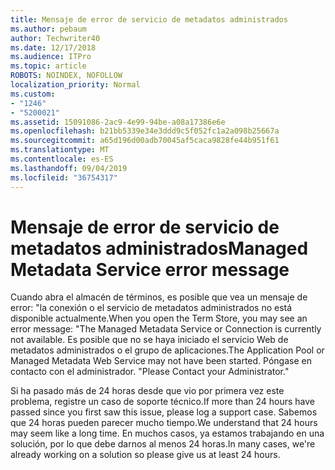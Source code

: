 ```yaml
---
title: Mensaje de error de servicio de metadatos administrados
ms.author: pebaum
author: Techwriter40
ms.date: 12/17/2018
ms.audience: ITPro
ms.topic: article
ROBOTS: NOINDEX, NOFOLLOW
localization_priority: Normal
ms.custom:
- "1246"
- "5200021"
ms.assetid: 15091086-2ac9-4e99-94be-a08a17386e6e
ms.openlocfilehash: b21bb5339e34e3ddd9c5f052fc1a2a098b25667a
ms.sourcegitcommit: a65d196d00adb70045af5caca9828fe44b951f61
ms.translationtype: MT
ms.contentlocale: es-ES
ms.lasthandoff: 09/04/2019
ms.locfileid: "36754317"
---
```

# <a name="managed-metadata-service-error-message"></a><span data-ttu-id="dc58b-102">Mensaje de error de servicio de metadatos administrados</span><span class="sxs-lookup"><span data-stu-id="dc58b-102">Managed Metadata Service error message</span></span>

<span data-ttu-id="dc58b-103">Cuando abra el almacén de términos, es posible que vea un mensaje de error: "la conexión o el servicio de metadatos administrados no está disponible actualmente.</span><span class="sxs-lookup"><span data-stu-id="dc58b-103">When you open the Term Store, you may see an error message: "The Managed Metadata Service or Connection is currently not available.</span></span> <span data-ttu-id="dc58b-104">Es posible que no se haya iniciado el servicio Web de metadatos administrados o el grupo de aplicaciones.</span><span class="sxs-lookup"><span data-stu-id="dc58b-104">The Application Pool or Managed Metadata Web Service may not have been started.</span></span> <span data-ttu-id="dc58b-105">Póngase en contacto con el administrador. "</span><span class="sxs-lookup"><span data-stu-id="dc58b-105">Please Contact your Administrator."</span></span>
  
<span data-ttu-id="dc58b-106">Si ha pasado más de 24 horas desde que vio por primera vez este problema, registre un caso de soporte técnico.</span><span class="sxs-lookup"><span data-stu-id="dc58b-106">If more than 24 hours have passed since you first saw this issue, please log a support case.</span></span> <span data-ttu-id="dc58b-107">Sabemos que 24 horas pueden parecer mucho tiempo.</span><span class="sxs-lookup"><span data-stu-id="dc58b-107">We understand that 24 hours may seem like a long time.</span></span> <span data-ttu-id="dc58b-108">En muchos casos, ya estamos trabajando en una solución, por lo que debe darnos al menos 24 horas.</span><span class="sxs-lookup"><span data-stu-id="dc58b-108">In many cases, we're already working on a solution so please give us at least 24 hours.</span></span>
  